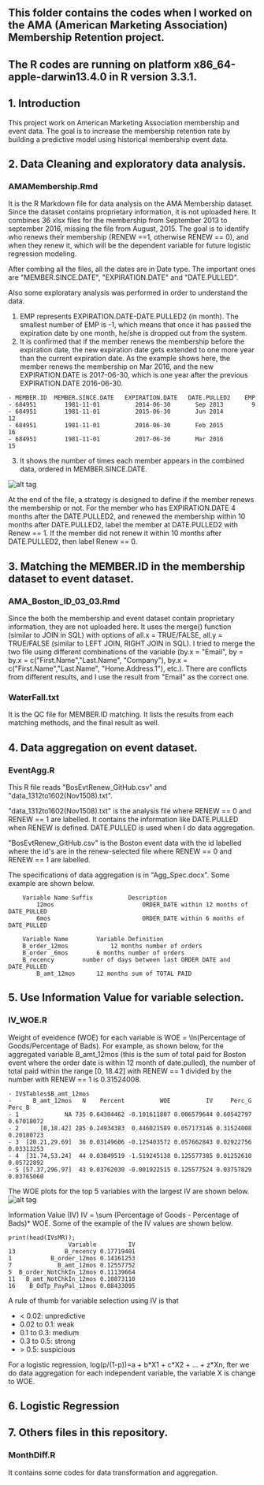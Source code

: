 ## This folder contains the codes when I worked on the AMA (American Marketing Association) Membership Retention project.
## The R codes are running on platform x86_64-apple-darwin13.4.0 in R version 3.3.1. 

## 1. Introduction
This project work on American Marketing Association membership and event data. The goal is to increase the membership retention rate by building a predictive model using historical membership event data.

## 2. Data Cleaning and exploratory data analysis.

### AMAMembership.Rmd 
It is the R Markdown file for data analysis on the AMA Membership dataset. Since the dataset contains proprietary information, it is not uploaded here. It combines 36 xlsx files for the membership from September 2013 to september 2016, missing the file from August, 2015. The goal is to identify who renews their membership (RENEW ==1, otherwise RENEW == 0), and when they renew it, which will be the dependent variable for future logistic regression modeling. 
 
 After combing all the files, all the dates are in Date type. The important ones are "MEMBER.SINCE.DATE", "EXPIRATION.DATE" and "DATE.PULLED".
 
 Also some exploratary analysis was performed in order to understand the data.
 1. EMP represents EXPIRATION.DATE-DATE.PULLED2 (in month). The smallest number of EMP is -1, which means that once it has passed the expiration date by one month, he/she is dropped out from the system.
 2. It is confirmed that if the member renews the membership before the expiration date, the new expiration date gets extended to one more year than the current expiration date. As the example shows here, the member renews the membership on Mar 2016, and the new EXPIRATION.DATE is 2017-06-30, which is one year after the previous EXPIRATION.DATE 2016-06-30.
 ```
 - MEMBER.ID  MEMBER.SINCE.DATE   EXPIRATION.DATE   DATE.PULLED2    EMP
 - 684951        1981-11-01          2014-06-30       Sep 2013        9
 - 684951        1981-11-01          2015-06-30       Jun 2014        12
 - 684951        1981-11-01          2016-06-30       Feb 2015        16
 - 684951        1981-11-01          2017-06-30       Mar 2016        15
 ```
 3. It shows the number of times each member appears in the combined data, ordered in MEMBER.SINCE.DATE.
 
 ![alt tag](https://github.com/GeneralBunny/InternScitics/blob/master/AppearFreq.jpeg)

At the end of the file, a strategy is designed to define if the member renews the membership or not. For the member who has EXPIRATION.DATE 4 months after the DATE.PULLED2, and renewed the membership within 10 months after DATE.PULLED2, label the member at DATE.PULLED2 with Renew == 1. If the member did not renew it within 10 months after DATE.PULLED2, then label Renew == 0.

## 3. Matching the MEMBER.ID in the membership dataset to event dataset.

### AMA_Boston_ID_03_03.Rmd 
Since the both the membership and event dataset contain proprietary information, they are not uploaded here. It uses the merge() function (similar to JOIN in SQL) with options of all.x = TRUE/FALSE, all.y = TRUE/FALSE (similar to LEFT JOIN, RIGHT JOIN in SQL). I tried to merge the two file using different combinations of the variable (by.x = "Email", by = by.x = c("First.Name","Last.Name", "Company"), by.x = c("First.Name","Last.Name", "Home.Address.1"), etc.). There are conflicts from different results, and I use the result from "Email" as the correct one.

### WaterFall.txt 
It is the QC file for MEMBER.ID matching. It lists the results from each matching methods, and the final result as well.

## 4. Data aggregation on event dataset.
### EventAgg.R
This R file reads "BosEvtRenew_GitHub.csv" and "data_1312to1602(Nov1508).txt". 

"data_1312to1602(Nov1508).txt" is the analysis file where RENEW == 0 and RENEW == 1 are labelled. It contains the information like DATE.PULLED when RENEW is defined. DATE.PULLED is used when I do data aggregation. 

"BosEvtRenew_GitHub.csv" is the Boston event data with the id labelled where the id's are in the renew-selected file where RENEW == 0 and RENEW == 1 are labelled.

The specifications of data aggregation is in "Agg_Spec.docx". Some example are shown below.
```
	Variable Name Suffix          Description
        12mos	                      ORDER_DATE within 12 months of DATE_PULLED
        6mos	                      ORDER_DATE within 6 months of DATE_PULLED
```

```
	Variable Name		 Variable Definition
	B_order_12mos            12 months number of orders
	B_order _6mos 		 6 months number of orders
	B_recency		 number of days between last ORDER DATE and DATE_PULLED
        B_amt_12mos		 12 months sum of TOTAL PAID
```

## 5. Use Information Value for variable selection.
### IV_WOE.R
Weight of eveidence (WOE) for each variable is 
WOE = \ln(Percentage of Goods/Percentage of Bads). 
For example, as shown below, for the aggregated variable B_amt_12mos (this is the sum of total paid for Boston event where the order date is within 12 month of date.pulled), the number of total paid within the range [0, 18.42] with RENEW == 1 divided by the number with RENEW == 1 is 0.31524008.
```
- IV$Tables$B_amt_12mos
-      B_amt_12mos   N    Percent          WOE          IV     Perc_G     Perc_B
- 1             NA 735 0.64304462 -0.101611807 0.006579644 0.60542797 0.67018072
- 2      [0,18.42] 285 0.24934383  0.446021589 0.057173146 0.31524008 0.20180723
- 3  [20.21,29.69]  36 0.03149606 -0.125403572 0.057662843 0.02922756 0.03313253
- 4  [31.74,53.24]  44 0.03849519 -1.519245138 0.125577385 0.01252610 0.05722892
- 5 [57.37,296.97]  43 0.03762030 -0.001922515 0.125577524 0.03757829 0.03765060
```
The WOE plots for the top 5 variables with the largest IV are shown below.
![alt tag](https://github.com/GeneralBunny/InternScitics/blob/master/WOE_5Var.jpeg)

Information Value (IV) 
IV = \sum (Percentage of Goods - Percentage of Bads)\* WOE. 
Some of the example of the IV values are shown below. 

```
print(head(IVsMR));
                 Variable         IV
13              B_recency 0.17719401
1           B_order_12mos 0.14161253
7             B_amt_12mos 0.12557752
5  B_order_NotChkIn_12mos 0.11139664
11   B_amt_NotChkIn_12mos 0.10873110
16    B_OdTp_PayPal_12mos 0.08433095
```

A rule of thumb for variable selection using IV is that 
* \< 0.02: unpredictive 
* 0.02 to 0.1: weak 
* 0.1 to 0.3: medium 
* 0.3 to 0.5: strong
* \> 0.5: suspicious

For a logistic regression, log(p/(1-p))=a + b\*X1 + c\*X2 + ... + z\*Xn, fter we do data aggregation for each independent variable, the variable X is change to WOE. 
## 6. Logistic Regression

## 7. Others files in this repository.
### MonthDiff.R 
It contains some codes for data transformation and aggregation.

